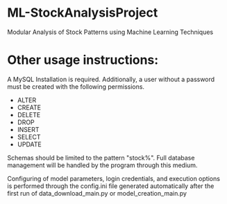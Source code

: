 # ML-StockAnalysisProject
Modular Analysis of Stock Patterns using Machine Learning Techniques

# Other usage instructions:
A MySQL Installation is required. Additionally, a user without a password must be created with the following permissions.
* ALTER
* CREATE
* DELETE
* DROP
* INSERT
* SELECT
* UPDATE

Schemas should be limited to the pattern "stock%". Full database management will be handled by the program through this
medium. 

Configuring of model parameters, login credentials, and execution options is performed through the config.ini file 
generated automatically after the first run of data_download_main.py or model_creation_main.py
  